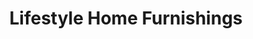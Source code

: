 ---
title: "Lifestyle Home Furnishings"
url: /erie/lifestyle-home-furnishings-west-12th-street/
shop: furniture
---